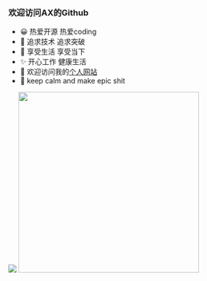 ### 欢迎访问AX的Github
- 😀 热爱开源 热爱coding
- 🤪 追求技术 追求突破
- 💬 享受生活 享受当下
- ✨ 开心工作 健康生活    
- 🚀 欢迎访问我的[个人网站](https://xgpax.top/)
- 🧐 keep calm and make epic shit 

<img src="https://github-readme-stats.vercel.app/api?username=coding-ax&show_icons=true&icon_color=CE1D2D&text_color=718096&bg_color=ffffff&hide_title=true"/>


<img src="https://github-readme-stats.vercel.app/api/top-langs/?username=coding-ax&theme=tokyonight&layout=compact&line_height=27" width="360"/>

